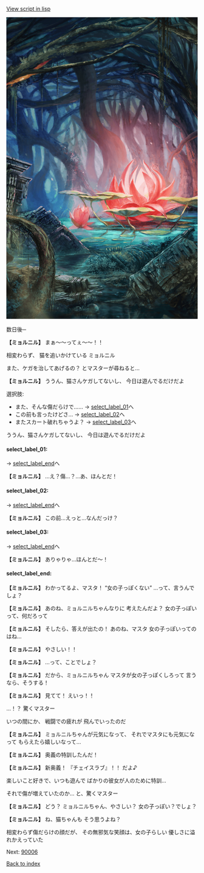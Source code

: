 [View script in lisp](../scripts/20011204.txt)

![bog.png](../images/backgrounds/bog.png)

数日後─

**【ミョルニル】**
まぁ〜〜ってぇ〜〜！！

相変わらず、
猫を追いかけている
ミョルニル

また、ケガを治してあげるの？
とマスターが尋ねると…

**【ミョルニル】**
ううん、猫さんケガしてないし、
今日は遊んでるだけだよ

選択肢:
- また、そんな傷だらけで…… → [select_label_01](#select_label_01)へ
- この前も言ったけどさ… → [select_label_02](#select_label_02)へ
- またスカート破れちゃうよ？ → [select_label_03](#select_label_03)へ

ううん、猫さんケガしてないし、
今日は遊んでるだけだよ

#### select_label_01:
 → [select_label_end](#select_label_end)へ

**【ミョルニル】**
…え？傷…？…あ、ほんとだ！

#### select_label_02:
 → [select_label_end](#select_label_end)へ

**【ミョルニル】**
この前…えっと…なんだっけ？

#### select_label_03:
 → [select_label_end](#select_label_end)へ

**【ミョルニル】**
ありゃりゃ…ほんとだ〜！

#### select_label_end:

**【ミョルニル】**
わかってるよ、マスタ！
“女の子っぽくない”
…って、言うんでしょ？

**【ミョルニル】**
あのね、ミョルニルちゃんなりに
考えたんだよ？
女の子っぽいって、何だろって

**【ミョルニル】**
そしたら、答えが出たの！
あのね、マスタ
女の子っぽいってのはね…

**【ミョルニル】**
やさしい！！

**【ミョルニル】**
…って、ことでしょ？

**【ミョルニル】**
だから、ミョルニルちゃん
マスタが女の子っぽくしろって
言うなら、そうする！

**【ミョルニル】**
見てて！
えいっ！！

…！？
驚くマスター

いつの間にか、
戦闘での疲れが
飛んでいったのだ

**【ミョルニル】**
ミョルニルちゃんが元気になって、
それでマスタにも元気になって
もらえたら嬉しいなって…

**【ミョルニル】**
奥義の特訓したんだ！

**【ミョルニル】**
新奥義！
『チェイスラブ』！！
だよ♪

楽しいこと好きで、いつも遊んで
ばかりの彼女が人のために特訓…

それで傷が増えていたのか…
と、驚くマスター

**【ミョルニル】**
どう？
ミョルニルちゃん、やさしい？
女の子っぽい？でしょ？

**【ミョルニル】**
ね、猫ちゃんも
そう思うよね？

相変わらず傷だらけの顔だが、
その無邪気な笑顔は、女の子らしい
優しさに溢れかえっていた

Next: [90006](90006.md)

[Back to index](index.md)
